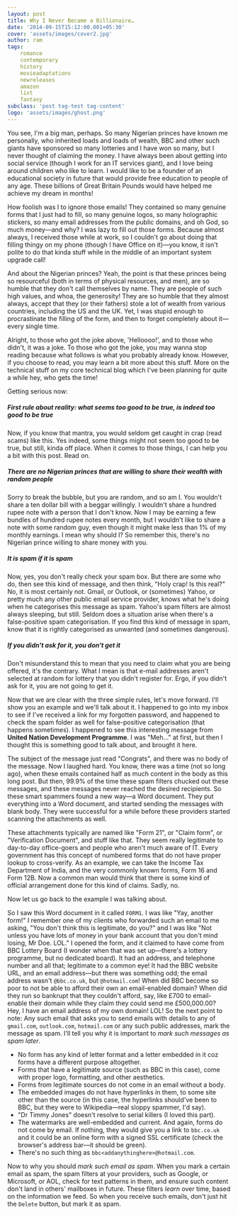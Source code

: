 ```yaml
---
layout: post
title: Why I Never Became a Billionaire…
date: '2014-09-15T15:12:00.001+05:30'
cover: 'assets/images/cover2.jpg'
author: ram
tags:
    romance
    contemporary
    history
    movieadaptations
    newreleases
    amazon
    list
    fantasy
subclass: 'post tag-test tag-content'
logo: 'assets/images/ghost.png'
---
```


You see, I'm a big man, perhaps. So many Nigerian princes have known me personally, who inherited loads and loads of wealth, BBC and other such giants have sponsored so many lotteries and I have won so many, but I never thought of claiming the money. I have always been about getting into social service (though I work for an IT services giant), and I love being around children who like to learn. I would like to be a founder of an educational society in future that would provide free education to people of any age. These billions of Great&nbsp;Britain Pounds would have helped me achieve my dream in months!

How foolish was I to ignore those emails! They contained so many genuine forms that I just had to fill, so many genuine logos, so many holographic stickers, so many email addresses from the public domains, and oh God, so much money&mdash;and why? I was lazy to fill out those forms. Because almost always, I received those while at work, so I couldn't go about doing that filling thingy on my phone (though I have Office on it)&mdash;you know, it isn't polite to do that kinda stuff while in the middle of an important system upgrade call!

And about the Nigerian princes? Yeah, the point is that these princes being so resourceful (both in terms of physical resources, and men), are so humble that they don't call themselves by name. They are people of such high values, and whoa, the generosity! They are so humble that they almost always, accept that they (or their fathers) stole a lot of wealth from various countries, including the&nbsp;US and the&nbsp;UK. Yet, I was stupid enough to procrastinate the filling of the form, and then to forget completely about it&mdash;every single time.

Alright, to those who got the joke above, 'Helloooo!', and to those who didn't, it was a joke. To those who got the joke, you may wanna stop reading because what follows is what you probably already know. However, if you choose to read, you may learn a bit more about this stuff. More on the technical stuff on my core technical blog which I've been planning for quite a while&nbsp;hey, who gets the time!

Getting serious now:

##### First rule about reality: what seems too good to be true, is indeed too good to be true
Now, if you know that mantra, you would seldom get caught in crap (read scams) like this. Yes indeed, some things might not seem too good to be true, but still, kinda off place. When it comes to those things, I can help you a bit with this post. Read on.

##### There are no Nigerian princes that are willing to share their wealth with random people
Sorry to break the bubble, but you are random, and so am I. You wouldn't share a ten dollar bill with a beggar willingly. I wouldn't share a hundred rupee note with a person that I don't know. Now I may be earning a few bundles of hundred rupee notes every month, but I wouldn't like to share a note with some random guy, even though it might make less than 1% of my monthly earnings. I mean why should I? So remember this, there's no Nigerian prince willing to share money with you.

##### It is spam if it is spam
Now, yes, you don't really check your spam box. But there are some who do, then see this kind of message, and then think, "Holy crap! Is this real?" No, it is most certainly not. Gmail, or Outlook, or (sometimes) Yahoo, or pretty much any other public email service provider, knows what he's doing when he categorises this message as spam. Yahoo's spam filters are almost always sleeping, but still. Seldom does a situation arise when there's a false-positive spam categorisation. If you find this kind of message in spam, know that it is rightly categorised as unwanted (and sometimes dangerous).

##### If you didn't ask for it, you don't get it
Don't misunderstand this to mean that you need to claim what you are being offered, it's the contrary. What I mean is that e-mail addresses aren't selected at random for lottery that you didn't register for. Ergo, if you didn't ask for it, you are not going to get it.

Now that we are clear with the three simple rules, let's move forward. I'll show you an example and we'll talk about it.
I happened to go into my inbox to see if I've received a link for my forgotten password, and happened to check the spam folder as well for false-positive categorisation (that happens sometimes). I happened to see this interesting message from **United Nation Development Programme**. I was "Meh…" at first, but then I thought this is something good to talk about, and brought it here.

The subject of the message just read "Congrats", and there was no body of the message. Now I laughed hard. You know, there was a time (not so long ago), when these emails contained half as much content in the body as this long post. But then, 99.9% of the time these spam filters chucked out these messages, and these messages never reached the desired recipients. So these smart spammers found a new way&mdash;a Word document. They put everything into a Word document, and started sending the messages with blank body. They were successful for a while before these providers started scanning the attachments as well.

These attachments typically are named like "Form&nbsp;21", or "Claim form", or "Verification Document", and stuff like that. They seem really legitimate to day-to-day office-goers and people who aren't much aware of IT. Every government has this concept of numbered forms that do not have proper lookup to cross-verify. As an example, we can take the Income Tax Department of India, and the very commonly known forms, Form&nbsp;16 and Form&nbsp;12B. Now a common man would think that there is some kind of official arrangement done for this kind of claims. Sadly, no.

Now let us go back to the example I was talking about.

So I saw this Word document in it called `FORM1`. I was like "Yay, another form!" I remember one of my clients who forwarded such an email to me asking, "You don't think this is legitimate, do you?" and I was like "Not unless you have lots of money in your bank account that you don't mind losing, Mr&nbsp;Doe. LOL."
I opened the form, and it claimed to have come from BBC&nbsp;Lottery Board (I wonder when that was set up&mdash;there's a lottery programme, but no dedicated board). It had an address, and telephone number and all that; legitimate to a common eye! It had the BBC website URL, and an email address&mdash;but there was something odd; the email address wasn't `@bbc.co.uk`, but `@hotmail.com`! When did BBC become so poor to not be able to afford their own an email-enabled domain? When did they run so bankrupt that they couldn't afford, say, like £700 to email-enable their domain while they claim they could send me £500,000.00? Hey, I have an email address of my own domain! LOL! So the next point to note: Any such email that asks you to send emails with details to any of `gmail.com`, `outlook.com`, `hotmail.com` or any such public addresses, mark the message as spam. I'll tell you why it is important to _mark such messages as spam later_.

- No form has any kind of letter format and a letter embedded in it&nbsp;coz forms have a different purpose altogether.
- Forms that have a legitimate source (such as BBC in this case), come with proper logo, formatting, and other aesthetics.
- Forms from legitimate sources do not come in an email without a body.
- The embedded images do not have hyperlinks in them, to some site other than the source (in this case, the hyperlinks should've been to BBC, but they were to Wikipedia&mdash;real sloppy spammer, I'd say).
- "Dr Timmy Jones" doesn't resolve to serial killers (I loved this part).
- The watermarks are well-embedded and current. And again, forms do not come by email. If nothing, they would give you a link to `bbc.co.uk` and it could be an online form with a signed SSL certificate (check the browser's address bar&mdash;it should be green).
- There's no such thing as `bbc<addanythinghere>@hotmail.com`.

Now to why you should _mark such email as spam_. When you mark a certain email as spam, the spam filters at your providers, such as Google, or Microsoft, or AOL, check for text patterns in them, and ensure such content don't land in others' mailboxes in future. These filters _learn_ over time, based on the information we feed. So when you receive such emails, don't just hit the `Delete` button, but mark it as spam.

